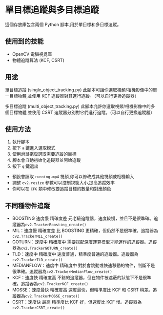 # 單目標追蹤與多目標追蹤

這個存放庫包含兩個 Python 腳本,用於單目標和多目標追蹤。

## 使用到的技能

-   OpenCV 電腦視覺庫
-   物體追蹤算法 (KCF, CSRT)

## 用途

單目標追蹤 (single_object_tracking.py)
此腳本可讓你選取視頻/相機影像中的單一目標物體,並使用 KCF 追蹤器對其進行追蹤。（可以自行更換追蹤器）

多目標追蹤 (multi_object_tracking.py)
此腳本允許你選取視頻/相機影像中的多個目標物體,並使用 CSRT 追蹤器分別對它們進行追蹤。（可以自行更換追蹤器）

## 使用方法

1. 執行腳本
2. 按下 `a` 鍵進入選取模式
3. 使用滑鼠拖曳選取需要追蹤的目標
4. 腳本會自動初始化追蹤器並開始追蹤
5. 按下 `q` 鍵退出

-   預設會讀取 `running.mp4` 視頻,你可以修改成其他視頻或相機輸入
-   調整 `cv2.resize` 參數可以控制視窗大小,提高追蹤效率
-   你可以在 `CFG` 類中修改要追蹤目標的數量和對應顏色

## 不同種物件追蹤

-   BOOSTING 速度慢 精確度差 元老級追蹤器，速度較慢，並且不是很準確。追蹤器為`cv2.TrackerBoosting_create()`
-   MIL：速度慢 精確度差 比 BOOSTING 更精確，但仍然不是很準確。追蹤器為`cv2.TrackerMIL_create()`
-   GOTURN：速度中 精確度中 需要搭配深度運算模型才能運作的追蹤器。追蹤器為`cv2.TrackerGOTURN_create()`
-   TLD：速度中 精確度中 速度普通，精準度普通的追蹤器。追蹤器為`cv2.TrackerTLD_create()`
-   MEDIANFLOW：速度中 精確度中 對於會跳動或快速移動的物件，判斷不是很準確。追蹤器為`cv2.TrackerMedianFlow_create()`
-   KCF：速度快 精確度高 不錯的追蹤器，但在物件被遮蔽的狀態下不是很準確。追蹤器為`cv2.TrackerKCF_create()`
-   MOSSE：速度最快 精確度高 速度最快，但精準度比 KCF 和 CSRT 稍差。追蹤器為`cv2.TrackerMOSSE_create()`
-   CSRT：速度快 最高 精準度比 KCF 好，但速度比 KCF 慢。追蹤器為`cv2.TrackerCSRT_create()`
